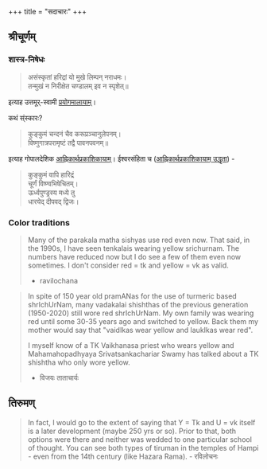 +++
title = "सदाचारः"
+++
## श्रीचूर्णम्
### शास्त्र-निषेधः
> असंस्कृतां हरिद्रां यो मुखे लिम्पन् नराधमः।  
> तन्मुखं न निरीक्षेत चण्डालम् इव न स्पृशेत्॥

इत्याह उत्तमूर्-स्वामी [प्रयोगमालायाम्](/AgamaH_vaiShNavaH/rAmAnuja-sampradAyaH/kriyA/uttamUru-vIrarAghavArya-prayoga-mAlA/22_shrIchUrNapratiShThAkramaH)।

कथं स्ंस्कारः?

> कुङ्कुमं चन्दनं चैव करूप्रञ्चानुलेपनम्।  
> विष्णुगात्रपरामृष्टं तद्वै पावनपवनम्॥

इत्याह गोपालदेशिक [आह्निकार्थप्रकाशिकायाम्](/AgamaH_vaiShNavaH/rAmAnuja-sampradAyaH/kriyA/gopAla-deshikaH/Ahnikam_AhnikArtha-prakAshikA/02_abhigamanam/14_puNDradhAraNam)। ईश्वरसंहिता च ([आह्निकार्थप्रकाशिकायाम् उद्धृता](/AgamaH_vaiShNavaH/rAmAnuja-sampradAyaH/kriyA/gopAla-deshikaH/Ahnikam_AhnikArtha-prakAshikA/02_abhigamanam/14_puNDradhAraNam)) -

> कुङ्कुमं वापि हारिद्रं  
> चूर्णं विष्ण्वभिषेचितम्।  
> ऊर्ध्वपुण्ड्रस्य मध्ये तु    
> धारयेद् दीपवद् द्विजः।  

### Color traditions
> Many of the parakala matha sishyas use red even now. That said, in the 1990s, I have seen tenkalais wearing yellow srichurnam. The numbers have reduced now but I do see a few of them even now sometimes. I don't consider red = tk and yellow = vk as valid.
> - ravilochana

> In spite of 150 year old pramANas for the use of turmeric based shrIchUrNam, many vadakalai shishthas of the previous generation (1950-2020) still wore red shrIchUrNam. My own family was wearing red until some 30-35 years ago and switched to yellow. Back them my mother would say that "vaidIkas wear yellow and laukIkas wear red".
>
> I myself know of a TK Vaikhanasa priest who wears yellow and Mahamahopadhyaya Srivatsankachariar Swamy has talked about a TK shishtha who only wore yellow. 
> - विजयः ताताचार्यः



## तिरुमण्
> In fact, I would go to the extent of saying that Y = Tk and U = vk itself is a later development (maybe 250 yrs or so). Prior to that, both options were there and neither was wedded to one particular school of thought. You can see both types of tiruman in the temples of Hampi - even from the 14th century (like Hazara Rama). - रविलोचनः